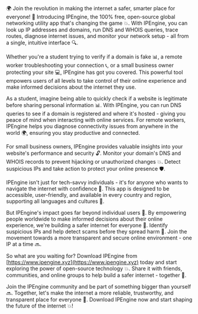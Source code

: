 🌍 Join the revolution in making the internet a safer, smarter place for everyone! 🚀 Introducing IPEngine, the 100% free, open-source global networking utility app that's changing the game 💥. With IPEngine, you can look up IP addresses and domains, run DNS and WHOIS queries, trace routes, diagnose internet issues, and monitor your network setup - all from a single, intuitive interface 🔍.

Whether you're a student trying to verify if a domain is fake 📊, a remote worker troubleshooting your connection 📞, or a small business owner protecting your site 💻, IPEngine has got you covered. This powerful tool empowers users of all levels to take control of their online experience and make informed decisions about the internet they use.

As a student, imagine being able to quickly check if a website is legitimate before sharing personal information 📊. With IPEngine, you can run DNS queries to see if a domain is registered and where it's hosted - giving you peace of mind when interacting with online services. For remote workers, IPEngine helps you diagnose connectivity issues from anywhere in the world 🌍, ensuring you stay productive and connected.

For small business owners, IPEngine provides valuable insights into your website's performance and security 🔓. Monitor your domain's DNS and WHOIS records to prevent hijacking or unauthorized changes 💥. Detect suspicious IPs and take action to protect your online presence 🛡️.

IPEngine isn't just for tech-savvy individuals - it's for anyone who wants to navigate the internet with confidence 🌈. This app is designed to be accessible, user-friendly, and available in every country and region, supporting all languages and cultures 🎉.

But IPEngine's impact goes far beyond individual users 💪. By empowering people worldwide to make informed decisions about their online experience, we're building a safer internet for everyone 🌟. Identify suspicious IPs and help detect scams before they spread harm 🚫. Join the movement towards a more transparent and secure online environment - one IP at a time 🔜.

So what are you waiting for? Download IPEngine from [https://www.ipengine.xyz](https://www.ipengine.xyz) today and start exploring the power of open-source technology 💥. Share it with friends, communities, and online groups to help build a safer internet - together 🤝.

Join the IPEngine community and be part of something bigger than yourself 🔜. Together, let's make the internet a more reliable, trustworthy, and transparent place for everyone 🌈. Download IPEngine now and start shaping the future of the internet 💥!